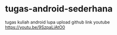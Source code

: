 # tugas-android-sederhana
tugas kuliah android lupa upload github
link youtube https://youtu.be/9SzpaLiAtO0
